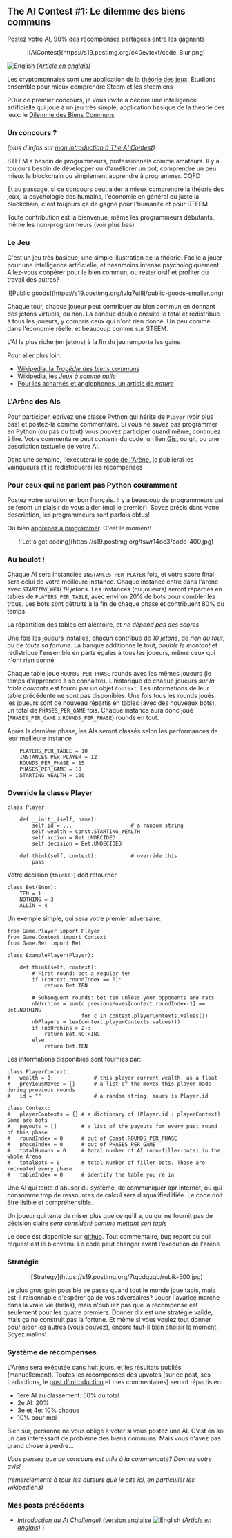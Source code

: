 ## The AI Contest #1: Le dilemme des biens communs

Postez votre AI, 90% des récompenses partagées entre les gagnants

<center>
![AiContest](https://s19.postimg.org/c40evtcxf/code_Blur.png)
</center>

![English](https://s19.postimg.org/ezi3gi6c3/UK-_US_flag-21.png) *([Article en anglais](./STEEM.md))*

Les cryptomonnaies sont une application de la [théorie des jeux](https://fr.wikipedia.org/wiki/Th%C3%A9orie_des_jeux). Etudions ensemble pour mieux comprendre Steem et les steemiens

POur ce premier concours, je vous invite à décrire une intelligence artificielle qui joue à un jeu très simple, application basique de la théorie des jeux: le [Dilemme des Biens Communs](https://fr.wikipedia.org/wiki/Trag%C3%A9die_des_biens_communs)


### Un concours ?

*(plus d'infos sur [mon introduction à The AI Contest](./TEASER-fr.md))*

STEEM a besoin de programmeurs, professionnels comme amateurs. Il y a toujours besoin de développer ou d'améliorer un bot, comprendre un peu mieux la blockchain ou simplement apprendre à programmer. CQFD

Et au passage, si ce concours peut aider à mieux comprendre la théorie des jeux, la psychologie des humains, l'économie en général ou juste la blockchain, c'est toujours ça de gagné pour l'humanité et pour STEEM.

Toute contribution est la bienvenue, même les programmeurs débutants, même les non-programmeurs (voir plus bas)


### Le Jeu

C'est un jeu très basique, une simple illustration de la théorie. Facile à jouer pour une intelligence artificielle, et néanmoins intense psychologiquement. Allez-vous coopérer pour le bien commun, ou rester oisif et profiter du travail des autres? 

<center>
![Public goods](https://s19.postimg.org/jvlq7uj8j/public-goods-smaller.png)
</center>

Chaque tour, chaque joueur peut contribuer au bien commun en donnant des jetons virtuels, ou non. La banque double ensuite le total et redistribue à tous les joueurs, y compris ceux qui n'ont rien donné. Un peu comme dans l'économie réelle, et beaucoup comme sur STEEM.

L'AI la plus riche (en jetons) à la fin du jeu remporte les gains

Pour aller plus loin:
* [Wikipedia, la *Tragédie des biens communs*](https://fr.wikipedia.org/wiki/Trag%C3%A9die_des_biens_communs)
* [Wikipedia, les *Jeux à somme nulle*](https://fr.wikipedia.org/wiki/Jeu_%C3%A0_somme_nulle)
* [Pour les acharnés et anglophones, un article de *nature*](https://www.nature.com/articles/srep26889)

### L'Arène des AIs

Pour participer, écrivez une classe Python qui hérite de `Player` (voir plus bas) et postez-la comme commentaire. Si vous ne savez pas programmer en Python (ou pas du tout) vous pouvez participer quand même, continuez à lire. Votre commentaire peut contenir du code, un lien [Gist](gist.github.com) ou git, ou une description textuelle de votre AI.

Dans une semaine, j'exécuterai le [code de l'Arène](https://github.com/steemian/publicGood), je publierai les vainqueurs et je redistribuerai les récompenses

### Pour ceux qui ne parlent pas Python couramment

Postez votre solution en bon français. Il y a beaucoup de programmeurs qui se feront un plaisir de vous aider (moi le premier). Soyez précis dans votre description, les programmeurs sont parfois obtus!

Ou bien [apprenez à programmer](https://www.google.fr/search?q=python+quick+tutorial). C'est le moment!

<center>
![Let's get coding](https://s19.postimg.org/tswr14oc3/code-400.jpg)
</center>

### Au boulot !

Chaque AI sera instanciée `INSTANCES_PER_PLAYER` fois, et votre score final sera celui de votre meilleure instance. Chaque instance entre dans l'arène avec *`STARTING_WEALTH` jetons*. Les instances (ou joueurs) seront réparties en tables de `PLAYERS_PER_TABLE`, avec environ 20% de bots pour combler les trous. Les bots sont détruits à la fin de chaque phase et contribuent 80% du temps.

La répartition des tables est aléatoire, et *ne dépend pas des scores*

Une fois les joueurs installés, chacun contribue de *10 jetons*, de *rien du tout*, ou de *toute sa fortune*. La banque additionne le tout, *double le montant* et redistribue l'ensemble en parts égales à tous les joueurs, même ceux qui n'ont rien donné.

Chaque table joue `ROUNDS_PER_PHASE` rounds avec les mêmes joueurs (le temps d'apprendre à se connaître). L'historique de chaque joueurs *sur la table courante* est fourni par un objet `Context`. Les informations de leur table précédente ne sont pas disponibles. Une fois tous les rounds joués, les joueurs sont de nouveau répartis en tables (avec des nouveaux bots), un total de `PHASES_PER_GAME` fois. Chaque instance aura donc joué (`PHASES_PER_GAME` x `ROUNDS_PER_PHASE`) rounds en tout.

Après la dernière phase, les AIs seront classés selon les performances de leur meilleure instance

```
    PLAYERS_PER_TABLE = 10
    INSTANCES_PER_PLAYER = 12
    ROUNDS_PER_PHASE = 15
    PHASES_PER_GAME = 10
    STARTING_WEALTH = 100
```


### Override la classe Player

```
class Player:

    def __init__(self, name):
        self.id = ...                   # a random string
        self.wealth = Const.STARTING_WEALTH
        self.action = Bet.UNDECIDED
        self.decision = Bet.UNDECIDED

    def think(self, context):           # override this
        pass
```

Votre décision (`think()`) doit retourner

```
class Bet(Enum):
    TEN = 1
    NOTHING = 3
    ALLIN = 4
```

Un exemple simple, qui sera votre premier adversaire:

```
from Game.Player import Player
from Game.Context import Context
from Game.Bet import Bet

class ExamplePlayer(Player):

    def think(self, context):
        # First round: bet a regular ten
        if (context.roundIndex == 0):
            return Bet.TEN

        # Subsequent rounds: bet ten unless your opponents are rats
        nbUrchins = sum(c.previousMoves[context.roundIndex-1] == Bet.NOTHING 
                        for c in context.playerContexts.values())
        nbPlayers = len(context.playerContexts.values())
        if (nbUrchins > 2):
            return Bet.NOTHING
        else:
            return Bet.TEN
```

Les informations disponibles sont fournies par:

``` 
class PlayerContext:
#   wealth = 0;             # this player current wealth, as a float
#   previousMoves = []      # a list of the moves this player made during previous rounds
#   id = ""                 # a random string. Yours is Player.id

class Context:
#   playerContexts = {} # a dictionary of (Player.id : playerContext). Some are bots
#   payouts = []        # a list of the payouts for every past round of this phase
#   roundIndex = 0      # out of Const.ROUNDS_PER_PHASE
#   phaseIndex = 0      # out of PHASES_PER_GAME
#   totalHumans = 0     # total number of AI (non-filler-bots) in the whole Arena
#   totalBots = 0       # total number of filler bots. Those are recreated every phase
#   tableIndex = 0      # identify the table you're in
```


Une AI qui tente d'abuser du système, de communiquer apr internet, ou qui consomme trop de ressources de calcul sera disqualifiedlifiée. Le code doit être lisible et compréhensible.

Un joueur qui tente de miser plus que ce qu'il a, ou qui ne fournit pas de décision claire *sera considéré comme mettant son tapis*

Le code est disponible sur [github](https://github.com/steemian/publicGood). Tout commentaire, bug report ou pull request est le bienvenu. Le code peut changer avant l'exécution de l'arène

### Stratégie

<center>
![Strategy](https://s19.postimg.org/7tqcdqzqb/rubik-500.jpg)
</center>

Le plus gros gain possible se passe quand tout le monde joue tapis, mais est-il raisonnable d'espérer ça de vos adversaires? Jouer l'avarice marche dans la vraie vie (helas), mais n'oubliez pas que la récompense est seulement pour les quatre premiers. Donner dix est une stratégie valide, mais ça ne construit pas la fortune. Et même si vous voulez tout donner pour aider les autres (vous pouvez), encore faut-il bien choisir le moment. Soyez malins!


### Système de récompenses

L'Arène sera exécutée dans huit jours, et les résultats publiés (manuellement). Toutes les récompenses des upvotes (sur ce post, ses traductions, le [post d'introduction](./TEASER-fr.md) et mes commentaires) seront répartis en:

* 1ere AI au classement: 50% du total
* 2e AI: 20%
* 3e et 4e: 10% chaque
* 10% pour moi

Bien sûr, personne ne vous oblige à voter si vous postez une AI. C'est en soi un cas intéressant de problème des biens communs. Mais vous n'avez pas grand chose à perdre...

*Vous pensez que ce concours est utile à la communauté? Donnez votre avis!*

*(remerciements à tous les auteurs que je cite ici, en particulier les wikipediens)*

### Mes posts précédents

* *[Introduction au AI Challenge](./TEASER-fr.md))* ([version anglaise](./TEASER.md) ![English](https://s19.postimg.org/ezi3gi6c3/UK-_US_flag-21.png) *([Article en anglais](./STEEM.md))*
)
